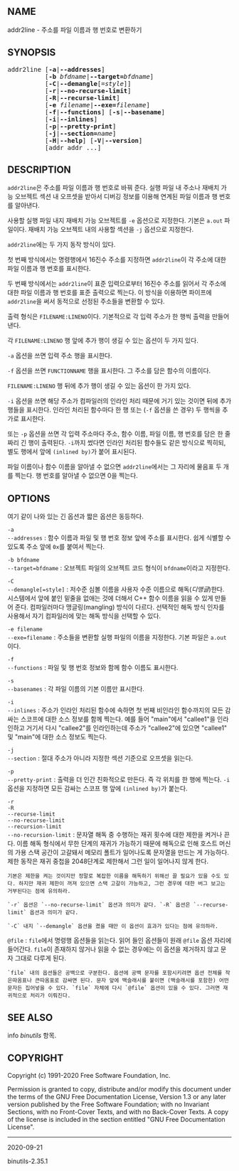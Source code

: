 ## NAME

addr2line - 주소를 파일 이름과 행 번호로 변환하기

## SYNOPSIS

<pre>
addr2line [<strong>-a</strong>|<strong>--addresses</strong>]
          [<strong>-b</strong> <em>bfdname</em>|<strong>--target=</strong><em>bfdname</em>]
          [<strong>-C</strong>|<strong>--demangle</strong>[=<em>style</em>]]
          [<strong>-r</strong>|<strong>--no-recurse-limit</strong>]
          [<strong>-R</strong>|<strong>--recurse-limit</strong>]
          [<strong>-e</strong> <em>filename</em>|<strong>--exe=</strong><em>filename</em>]
          [<strong>-f</strong>|<strong>--functions</strong>] [<strong>-s</strong>|<strong>--basename</strong>]
          [<strong>-i</strong>|<strong>--inlines</strong>]
          [<strong>-p</strong>|<strong>--pretty-print</strong>]
          [<strong>-j</strong>|<strong>--section=</strong><em>name</em>]
          [<strong>-H</strong>|<strong>--help</strong>] [<strong>-V</strong>|<strong>--version</strong>]
          [addr addr ...]
</pre>

## DESCRIPTION

`addr2line`은 주소를 파일 이름과 행 번호로 바꿔 준다. 실행 파일 내 주소나 재배치 가능 오브젝트 섹션 내 오프셋을 받아서 디버깅 정보를 이용해 연계된 파일 이름과 행 번호를 알아낸다.

사용할 실행 파일 내지 재배치 가능 오브젝트를 `-e` 옵션으로 지정한다. 기본은 `a.out` 파일이다. 재배치 가능 오브젝트 내의 사용할 섹션을 `-j` 옵션으로 지정한다.

`addr2line`에는 두 가지 동작 방식이 있다.

첫 번째 방식에서는 명령행에서 16진수 주소를 지정하면 `addr2line`이 각 주소에 대한 파일 이름과 행 번호를 표시한다.

두 번째 방식에서는 `addr2line`이 표준 입력으로부터 16진수 주소를 읽어서 각 주소에 대한 파일 이름과 행 번호를 표준 출력으로 찍는다. 이 방식을 이용하면 파이프에 `addr2line`을 써서 동적으로 선정된 주소들을 변환할 수 있다.

출력 형식은 `FILENAME:LINENO`이다. 기본적으로 각 입력 주소가 한 행씩 출력을 만들어 낸다.

각 `FILENAME:LINENO` 행 앞에 추가 행이 생길 수 있는 옵션이 두 가지 있다.

`-a` 옵션을 쓰면 입력 주소 행을 표시한다.

`-f` 옵션을 쓰면 `FUNCTIONNAME` 행을 표시한다. 그 주소를 담은 함수의 이름이다.

`FILENAME:LINENO` 행 뒤에 추가 행이 생길 수 있는 옵션이 한 가지 있다.

`-i` 옵션을 쓰면 해당 주소가 컴파일러의 인라인 처리 때문에 거기 있는 것이면 뒤에 추가 행들을 표시한다. 인라인 처리된 함수마다 한 행 또는 (`-f` 옵션을 쓴 경우) 두 행씩을 추가로 표시한다.

또는 `-p` 옵션을 쓰면 각 입력 주소마다 주소, 함수 이름, 파일 이름, 행 번호를 담은 한 줄짜리 긴 행이 출력된다. `-i`까지 썼다면 인라인 처리된 함수들도 같은 방식으로 찍히되, 별도 행에서 앞에 `(inlined by)`가 붙어 표시된다.

파일 이름이나 함수 이름을 알아낼 수 없으면 `addr2line`에서는 그 자리에 물음표 두 개를 찍는다. 행 번호를 알아낼 수 없으면 0을 찍는다.

## OPTIONS

여기 같이 나와 있는 긴 옵션과 짧은 옵션은 동등하다.

`-a`<br>`--addresses`
:   함수 이름과 파일 및 행 번호 정보 앞에 주소를 표시한다. 쉽게 식별할 수 있도록 주소 앞에 `0x`를 붙여서 찍는다.

`-b bfdname`<br>`--target=bfdname`
:   오브젝트 파일의 오브젝트 코드 형식이 `bfdname`이라고 지정한다.

`-C`<br>`--demangle[=style]`
:   저수준 심볼 이름을 사용자 수준 이름으로 해독(*디맹글*)한다. 시스템에서 앞에 붙인 밑줄을 없애는 것에 더해서 C++ 함수 이름을 읽을 수 있게 만들어 준다. 컴파일러마다 맹글링(mangling) 방식이 다르다. 선택적인 해독 방식 인자를 사용해서 자기 컴파일러에 맞는 해독 방식을 선택할 수 있다.

`-e filename`<br>`--exe=filename`
:   주소들을 변환할 실행 파일의 이름을 지정한다. 기본 파일은 `a.out`이다.

`-f`<br>`--functions`
:   파일 및 행 번호 정보와 함께 함수 이름도 표시한다.

`-s`<br>`--basenames`
:   각 파일 이름의 기본 이름만 표시한다.

`-i`<br>`--inlines`
:   주소가 인라인 처리된 함수에 속하면 첫 번째 비인라인 함수까지의 모든 감싸는 스코프에 대한 소스 정보를 함께 찍는다. 예를 들어 "main"에서 "callee1"을 인라인하고 거기서 다시 "callee2"를 인라인하는데 주소가 "callee2"에 있으면 "callee1" 및 "main"에 대한 소스 정보도 찍는다.

`-j`<br>`--section`
:   절대 주소가 아니라 지정한 섹션 기준으로 오프셋을 읽는다.

`-p`<br>`--pretty-print`
:   출력을 더 인간 친화적으로 만든다. 즉 각 위치를 한 행에 찍는다. `-i` 옵션을 지정하면 모든 감싸는 스코프 행 앞에 `(inlined by)`가 붙는다.

`-r`<br>`-R`<br>`--recurse-limit`<br>`--no-recurse-limit`<br>`--recursion-limit`<br>`--no-recursion-limit`
:   문자열 해독 중 수행하는 재귀 횟수에 대한 제한을 켜거나 끈다. 이름 해독 형식에서 무한 단계의 재귀가 가능하기 때문에 해독으로 인해 호스트 머신의 가용 스택 공간이 고갈돼서 메모리 폴트가 일어나도록 문자열을 만드는 게 가능하다. 제한 동작은 재귀 중첩을 2048단계로 제한해서 그런 일이 일어나지 않게 한다.

    기본은 제한을 켜는 것이지만 정말로 복잡한 이름을 해독하기 위해선 끌 필요가 있을 수도 있다. 하지만 재귀 제한이 꺼져 있으면 스택 고갈이 가능하고, 그런 경우에 대한 버그 보고는 거부된다는 점에 유의하라.

    `-r` 옵션은 `--no-recurse-limit` 옵션과 의미가 같다. `-R` 옵션은 `--recurse-limit` 옵션과 의미가 같다.

    `-C` 내지 `--demangle` 옵션을 켰을 때만 이 옵션이 효과가 있다는 점에 유의하라.

`@file`
:   `file`에서 명령행 옵션들을 읽는다. 읽어 들인 옵션들이 원래 `@file` 옵션 자리에 들어간다. `file`이 존재하지 않거나 읽을 수 없는 경우에는 이 옵션을 제거하지 않고 문자 그대로 다루게 된다.

    `file` 내의 옵션들은 공백으로 구분한다. 옵션에 공백 문자를 포함시키려면 옵션 전체를 작은따옴표나 큰따옴표로 감싸면 된다. 문자 앞에 백슬래시를 붙이면 (백슬래시를 포함한) 어떤 문자든 집어넣을 수 있다. `file` 자체에 다시 `@file` 옵션이 있을 수 있다. 그러면 재귀적으로 처리가 이뤄진다.

## SEE ALSO

info *binutils* 항목.

## COPYRIGHT

Copyright (c) 1991-2020 Free Software Foundation, Inc.

Permission is granted to copy, distribute and/or modify this document under the terms of the GNU Free Documentation License, Version 1.3 or any later version published by the Free Software Foundation; with no Invariant Sections, with no Front-Cover Texts, and with no Back-Cover Texts.  A copy of the license is included in the section entitled "GNU Free Documentation License".

----

2020-09-21

binutils-2.35.1
